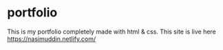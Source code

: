 # portfolio
This is my portfolio completely made with html & css.
This site is live here https://nasimuddin.netlify.com/
